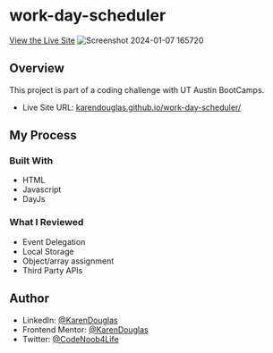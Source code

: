 # work-day-scheduler
[View the Live Site](https://karendouglas.github.io/portfolioCoffee/)
![Screenshot 2024-01-07 165720](https://github.com/KarenDouglas/code-quiz/assets/79128405/1e0389ad-f29d-4c21-b7a0-5287299e4087)
## Overview

This project is part of a coding challenge with UT Austin BootCamps.


- Live Site URL: [karendouglas.github.io/work-day-scheduler/](https://karendouglas.github.io/work-day-scheduler/)

## My Process

### Built With
- HTML
- Javascript
- DayJs

### What I Reviewed
- Event Delegation
- Local Storage
- Object/array assignment
- Third Party APIs

## Author

- LinkedIn: [@KarenDouglas](https://www.linkedin.com/in/karen-douglas-344974246/)
- Frontend Mentor: [@KarenDouglas](https://www.frontendmentor.io/profile/KarenDouglas)
- Twitter: [@CodeNoob4Life](https://twitter.com/CodeNoob4Life)

